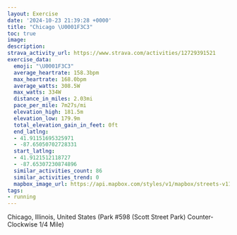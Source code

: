 ```yaml
---
layout: Exercise
date: '2024-10-23 21:39:28 +0000'
title: "Chicago \U0001F3C3"
toc: true
image:
description:
strava_activity_url: https://www.strava.com/activities/12729391521
exercise_data:
  emoji: "\U0001F3C3"
  average_heartrate: 158.3bpm
  max_heartrate: 168.0bpm
  average_watts: 308.5W
  max_watts: 334W
  distance_in_miles: 2.03mi
  pace_per_mile: 7m27s/mi
  elevation_high: 181.5m
  elevation_low: 179.9m
  total_elevation_gain_in_feet: 0ft
  end_latlng:
  - 41.91151695325971
  - -87.65050702728331
  start_latlng:
  - 41.9121512118727
  - -87.65307230874896
  similar_activities_count: 86
  similar_activities_trend: 0
  mapbox_image_url: https://api.mapbox.com/styles/v1/mapbox/streets-v11/static/path-5+787af2-1.0(i%7Bx~Fxk~uO%40%7B%40Ey%40BYd%40w%40Rm%40j%40%7D%40FOB%5BN_%40BQEsANm%40Ec%40B%7D%40AuQAcCE_BAsAX%40b%40QLAlA%3FH%40DB%40PA%5CB%7CA%3FzA%40XFVHNPNRDxAGVOP%5BBQBeACaBEYIUKKSI%5BCa%40%3Fo%40JIFOVGZAV%3FnBBb%40DXLTVRJBxAKVORYBQBc%40E_CGa%40ISQOUE%7B%40%3Fe%40DKDORGVGhBBnABRDLXTTFpACJATOVc%40%40Q%3FqACgAC%5BQ%5DOOKGq%40%3Fa%40D%5BHOPSd%40%3FzAF%60BDLHLXRJ%40b%40Cf%40%3FREVMLQDe%40AeBEgAIWSYME%5B%40_%40C%5BBWC%5B%3Fa%40Ok%40CcA%40ED%3FPD%5EGnADxACb%40%40r%40Et%40FzBAj%40BZ%3Fh%40FpA%3FfBBj%40Gz%40%40VFXCx%40%3F%7CA),pin-s-s+e5b22e(-87.65133,41.91173),pin-s-f+89ae00(-87.64900999999996,41.910849999999996)/auto/800x800?access_token=pk.eyJ1Ijoiam9zaGJlY2ttYW4iLCJhIjoiY205eWR2aDd1MWZ6djJrbXc4a3M0bWZleiJ9.XiG9OWkNcZk2QzjJbxLB4A
tags:
- running
---
```




Chicago, Illinois, United States (Park #598 (Scott Street Park) Counter-Clockwise 1/4 Mile)
